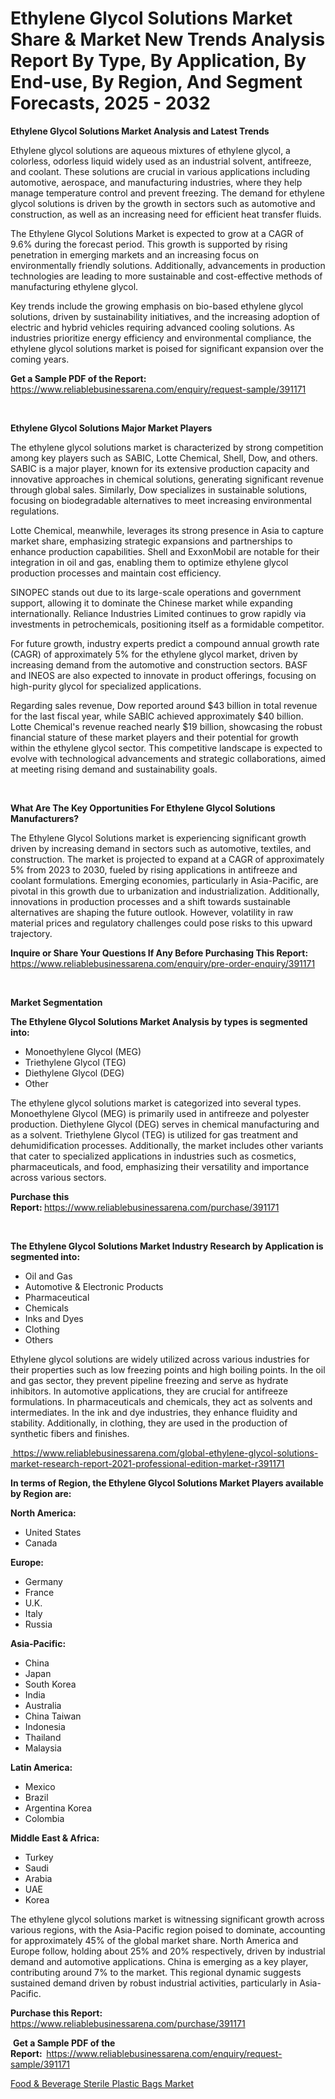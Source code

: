 <p><h1>Ethylene Glycol Solutions Market Share & Market New Trends Analysis Report By Type, By Application, By End-use, By Region, And Segment Forecasts, 2025 - 2032</h1></p><p><strong>Ethylene Glycol Solutions Market Analysis and Latest Trends</strong></p>
<p><p>Ethylene glycol solutions are aqueous mixtures of ethylene glycol, a colorless, odorless liquid widely used as an industrial solvent, antifreeze, and coolant. These solutions are crucial in various applications including automotive, aerospace, and manufacturing industries, where they help manage temperature control and prevent freezing. The demand for ethylene glycol solutions is driven by the growth in sectors such as automotive and construction, as well as an increasing need for efficient heat transfer fluids.</p><p>The Ethylene Glycol Solutions Market is expected to grow at a CAGR of 9.6% during the forecast period. This growth is supported by rising penetration in emerging markets and an increasing focus on environmentally friendly solutions. Additionally, advancements in production technologies are leading to more sustainable and cost-effective methods of manufacturing ethylene glycol. </p><p>Key trends include the growing emphasis on bio-based ethylene glycol solutions, driven by sustainability initiatives, and the increasing adoption of electric and hybrid vehicles requiring advanced cooling solutions. As industries prioritize energy efficiency and environmental compliance, the ethylene glycol solutions market is poised for significant expansion over the coming years.</p></p>
<p><strong>Get a Sample PDF of the Report:&nbsp;</strong> <a href="https://www.reliablebusinessarena.com/enquiry/request-sample/391171?utm_campaign=3270&utm_medium=2&utm_source=Github&utm_content=ia&utm_term=29032025&utm_id=ethylene-glycol-solutions">https://www.reliablebusinessarena.com/enquiry/request-sample/391171</a></p>
<p>&nbsp;</p>
<p><strong>Ethylene Glycol Solutions Major Market Players</strong></p>
<p><p>The ethylene glycol solutions market is characterized by strong competition among key players such as SABIC, Lotte Chemical, Shell, Dow, and others. SABIC is a major player, known for its extensive production capacity and innovative approaches in chemical solutions, generating significant revenue through global sales. Similarly, Dow specializes in sustainable solutions, focusing on biodegradable alternatives to meet increasing environmental regulations.</p><p>Lotte Chemical, meanwhile, leverages its strong presence in Asia to capture market share, emphasizing strategic expansions and partnerships to enhance production capabilities. Shell and ExxonMobil are notable for their integration in oil and gas, enabling them to optimize ethylene glycol production processes and maintain cost efficiency. </p><p>SINOPEC stands out due to its large-scale operations and government support, allowing it to dominate the Chinese market while expanding internationally. Reliance Industries Limited continues to grow rapidly via investments in petrochemicals, positioning itself as a formidable competitor. </p><p>For future growth, industry experts predict a compound annual growth rate (CAGR) of approximately 5% for the ethylene glycol market, driven by increasing demand from the automotive and construction sectors. BASF and INEOS are also expected to innovate in product offerings, focusing on high-purity glycol for specialized applications.</p><p>Regarding sales revenue, Dow reported around $43 billion in total revenue for the last fiscal year, while SABIC achieved approximately $40 billion. Lotte Chemical's revenue reached nearly $19 billion, showcasing the robust financial stature of these market players and their potential for growth within the ethylene glycol sector. This competitive landscape is expected to evolve with technological advancements and strategic collaborations, aimed at meeting rising demand and sustainability goals.</p></p>
<p>&nbsp;</p>
<p><strong>What Are The Key Opportunities For Ethylene Glycol Solutions Manufacturers?</strong></p>
<p><p>The Ethylene Glycol Solutions market is experiencing significant growth driven by increasing demand in sectors such as automotive, textiles, and construction. The market is projected to expand at a CAGR of approximately 5% from 2023 to 2030, fueled by rising applications in antifreeze and coolant formulations. Emerging economies, particularly in Asia-Pacific, are pivotal in this growth due to urbanization and industrialization. Additionally, innovations in production processes and a shift towards sustainable alternatives are shaping the future outlook. However, volatility in raw material prices and regulatory challenges could pose risks to this upward trajectory.</p></p>
<p><strong>Inquire or Share Your Questions If Any Before Purchasing This Report:</strong> <a href="https://www.reliablebusinessarena.com/enquiry/pre-order-enquiry/391171?utm_campaign=3270&utm_medium=2&utm_source=Github&utm_content=ia&utm_term=29032025&utm_id=ethylene-glycol-solutions">https://www.reliablebusinessarena.com/enquiry/pre-order-enquiry/391171</a></p>
<p>&nbsp;</p>
<p><strong>Market Segmentation</strong></p>
<p><strong>The Ethylene Glycol Solutions Market Analysis by types is segmented into:</strong></p>
<p><ul><li>Monoethylene Glycol (MEG)</li><li>Triethylene Glycol (TEG)</li><li>Diethylene Glycol (DEG)</li><li>Other</li></ul></p>
<p><p>The ethylene glycol solutions market is categorized into several types. Monoethylene Glycol (MEG) is primarily used in antifreeze and polyester production. Diethylene Glycol (DEG) serves in chemical manufacturing and as a solvent. Triethylene Glycol (TEG) is utilized for gas treatment and dehumidification processes. Additionally, the market includes other variants that cater to specialized applications in industries such as cosmetics, pharmaceuticals, and food, emphasizing their versatility and importance across various sectors.</p></p>
<p><strong>Purchase this Report:&nbsp;</strong><a href="https://www.reliablebusinessarena.com/purchase/391171?utm_campaign=3270&utm_medium=2&utm_source=Github&utm_content=ia&utm_term=29032025&utm_id=ethylene-glycol-solutions">https://www.reliablebusinessarena.com/purchase/391171</a></p>
<p>&nbsp;</p>
<p><strong>The Ethylene Glycol Solutions Market Industry Research by Application is segmented into:</strong></p>
<p><ul><li>Oil and Gas</li><li>Automotive & Electronic Products</li><li>Pharmaceutical</li><li>Chemicals</li><li>Inks and Dyes</li><li>Clothing</li><li>Others</li></ul></p>
<p><p>Ethylene glycol solutions are widely utilized across various industries for their properties such as low freezing points and high boiling points. In the oil and gas sector, they prevent pipeline freezing and serve as hydrate inhibitors. In automotive applications, they are crucial for antifreeze formulations. In pharmaceuticals and chemicals, they act as solvents and intermediates. In the ink and dye industries, they enhance fluidity and stability. Additionally, in clothing, they are used in the production of synthetic fibers and finishes.</p></p>
<p><a href="https://www.reliablebusinessarena.com/global-ethylene-glycol-solutions-market-research-report-2021-professional-edition-market-r391171?utm_campaign=3270&utm_medium=2&utm_source=Github&utm_content=ia&utm_term=29032025&utm_id=ethylene-glycol-solutions">&nbsp;https://www.reliablebusinessarena.com/global-ethylene-glycol-solutions-market-research-report-2021-professional-edition-market-r391171</a></p>
<p><strong>In terms of Region, the Ethylene Glycol Solutions Market Players available by Region are:</strong></p>
<p>
    <p> <strong> North America: </strong>
        <ul>
            <li>United States</li>
            <li>Canada</li>
        </ul>
        </p> 
    <p> <strong> Europe: </strong>
        <ul>
            <li>Germany</li>
            <li>France</li>
            <li>U.K.</li>
            <li>Italy</li>
            <li>Russia</li>
        </ul>
        </p> 
    <p> <strong> Asia-Pacific: </strong>
        <ul>
            <li>China</li>
            <li>Japan</li>
            <li>South Korea</li>
            <li>India</li>
            <li>Australia</li>
            <li>China Taiwan</li>
            <li>Indonesia</li>
            <li>Thailand</li>
            <li>Malaysia</li>
        </ul>
        </p> 
    <p> <strong> Latin America: </strong>
        <ul>
            <li>Mexico</li>
            <li>Brazil</li>
            <li>Argentina Korea</li>
            <li>Colombia</li>
        </ul>
        </p> 
    <p> <strong> Middle East & Africa: </strong>
        <ul>
            <li>Turkey</li>
            <li>Saudi</li>
            <li>Arabia</li>
            <li>UAE</li>
            <li>Korea</li>
        </ul>
    </p>
    </p>
<p><p>The ethylene glycol solutions market is witnessing significant growth across various regions, with the Asia-Pacific region poised to dominate, accounting for approximately 45% of the global market share. North America and Europe follow, holding about 25% and 20% respectively, driven by industrial demand and automotive applications. China is emerging as a key player, contributing around 7% to the market. This regional dynamic suggests sustained demand driven by robust industrial activities, particularly in Asia-Pacific.</p></p>
<p><strong>Purchase this Report: </strong><a href="https://www.reliablebusinessarena.com/purchase/391171?utm_campaign=3270&utm_medium=2&utm_source=Github&utm_content=ia&utm_term=29032025&utm_id=ethylene-glycol-solutions">https://www.reliablebusinessarena.com/purchase/391171</a></p>
<p>&nbsp;<strong>Get a Sample PDF of the Report:&nbsp;&nbsp;</strong><a href="https://www.reliablebusinessarena.com/enquiry/request-sample/391171?utm_campaign=3270&utm_medium=2&utm_source=Github&utm_content=ia&utm_term=29032025&utm_id=ethylene-glycol-solutions">https://www.reliablebusinessarena.com/enquiry/request-sample/391171</a></p>
<p><strong></strong></p>
<p><p><a href="https://github.com/daemluari/Market-Research-Report-List-1/blob/main/food-beverage-sterile-plastic-bags-market.md?utm_campaign=3270&utm_medium=2&utm_source=Github&utm_content=ia&utm_term=29032025&utm_id=ethylene-glycol-solutions">Food & Beverage Sterile Plastic Bags Market</a></p></p>